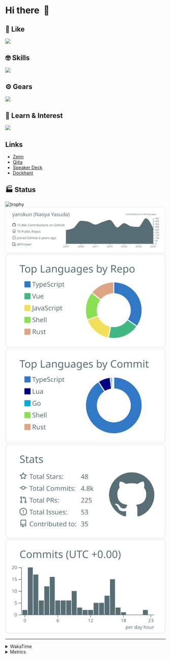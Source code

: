 # Hi there&nbsp; :wave:

## 💌 Like
<img src="https://go-skill-icons.vercel.app/api/icons?i=github" />

## 🤓 Skills
<img src="https://go-skill-icons.vercel.app/api/icons?i=js,ts,vue,nuxtjs,react,nextjs,go,lua,git" />

## ⚙️ Gears
<img src="https://go-skill-icons.vercel.app/api/icons?i=neovim,vscode,githubcopilot,alacritty,tmux" />

## 📖 Learn & Interest
<img src="https://go-skill-icons.vercel.app/api/icons?i=rust,deno,css,zig,playwright,githubactions,storybook,netlify,eslint" />

## Links
- [Zenn](https://zenn.dev/yanskun)
- [Qiita](https://qiita.com/yanskun)
- [Speaker Deck](https://speakerdeck.com/yanskun)
- [Dockhant](https://www.dockhunt.com/users/yanskun)

<!-- https://github.com/ryo-ma/github-profile-trophy -->

## 🏭 Status

<img src="https://github-profile-trophy.vercel.app/?username=yanskun&theme=onedark&row=1" alt="trophy">

<!-- https://github.com/vn7n24fzkq/github-profile-summary-cards -->
<picture>
  <source media="(prefers-color-scheme: dark)" srcset="https://raw.githubusercontent.com/yanskun/yanskun/master/profile-summary-card-output/nord_dark/0-profile-details.svg">
 <img src="https://raw.githubusercontent.com/yanskun/yanskun/master/profile-summary-card-output/default/0-profile-details.svg">
</picture>
<br>
<picture>
  <source media="(prefers-color-scheme: dark)" srcset="https://raw.githubusercontent.com/yanskun/yanskun/master/profile-summary-card-output/nord_dark/1-repos-per-language.svg">
 <img src="https://raw.githubusercontent.com/yanskun/yanskun/master/profile-summary-card-output/default/1-repos-per-language.svg">
</picture>
<picture>
  <source media="(prefers-color-scheme: dark)" srcset="https://raw.githubusercontent.com/yanskun/yanskun/master/profile-summary-card-output/nord_dark/2-most-commit-language.svg">
 <img src="https://raw.githubusercontent.com/yanskun/yanskun/master/profile-summary-card-output/default/2-most-commit-language.svg">
</picture>
<br>
<picture>
  <source media="(prefers-color-scheme: dark)" srcset="https://raw.githubusercontent.com/yanskun/yanskun/master/profile-summary-card-output/nord_dark/3-stats.svg">
 <img src="https://raw.githubusercontent.com/yanskun/yanskun/master/profile-summary-card-output/default/3-stats.svg">
</picture>
<picture>
  <source media="(prefers-color-scheme: dark)" srcset="https://raw.githubusercontent.com/yanskun/yanskun/master/profile-summary-card-output/nord_dark/4-productive-time.svg">
 <img src="https://raw.githubusercontent.com/yanskun/yanskun/master/profile-summary-card-output/default/4-productive-time.svg">
</picture>

---

<details>
  <summary>WakaTime</summary>
<!--START_SECTION:waka-->
![Code Time](http://img.shields.io/badge/Code%20Time-2%2C399%20hrs%2038%20mins-blue)

**🐱 My GitHub Data** 

> 📦 149.0 kB Used in GitHub's Storage 
 > 
> 🏆 2,469 Contributions in the Year 2025
 > 
> 💼 Opted to Hire
 > 
> 📜 131 Public Repositories 
 > 
> 🔑 6 Private Repositories 
 > 
**I'm an Early 🐤** 

```text
🌞 Morning                32175 commits       ████░░░░░░░░░░░░░░░░░░░░░   16.17 % 
🌆 Daytime                122502 commits      ███████████████░░░░░░░░░░   61.55 % 
🌃 Evening                40542 commits       █████░░░░░░░░░░░░░░░░░░░░   20.37 % 
🌙 Night                  3818 commits        ░░░░░░░░░░░░░░░░░░░░░░░░░   01.92 % 
```
📅 **I'm Most Productive on Tuesday** 

```text
Monday                   31644 commits       ████░░░░░░░░░░░░░░░░░░░░░   15.90 % 
Tuesday                  44262 commits       ██████░░░░░░░░░░░░░░░░░░░   22.24 % 
Wednesday                42276 commits       █████░░░░░░░░░░░░░░░░░░░░   21.24 % 
Thursday                 38051 commits       █████░░░░░░░░░░░░░░░░░░░░   19.12 % 
Friday                   36189 commits       █████░░░░░░░░░░░░░░░░░░░░   18.18 % 
Saturday                 2195 commits        ░░░░░░░░░░░░░░░░░░░░░░░░░   01.10 % 
Sunday                   4420 commits        █░░░░░░░░░░░░░░░░░░░░░░░░   02.22 % 
```


📊 **This Week I Spent My Time On** 

```text
🕑︎ Time Zone: Asia/Tokyo

💬 Programming Languages: 
TypeScript               23 hrs 47 mins      ██████████████████░░░░░░░   72.78 % 
Go                       1 hr 53 mins        █░░░░░░░░░░░░░░░░░░░░░░░░   05.80 % 
JSON                     1 hr 48 mins        █░░░░░░░░░░░░░░░░░░░░░░░░   05.55 % 
Lua                      1 hr 21 mins        █░░░░░░░░░░░░░░░░░░░░░░░░   04.13 % 
Other                    1 hr 1 min          █░░░░░░░░░░░░░░░░░░░░░░░░   03.12 % 

🔥 Editors: 
Neovim                   25 hrs 35 mins      ████████████████████░░░░░   78.28 % 
VS Code                  7 hrs 5 mins        █████░░░░░░░░░░░░░░░░░░░░   21.72 % 

💻 Operating System: 
Mac                      32 hrs 41 mins      █████████████████████████   100.00 % 
```


 Last Updated on 18/07/2025 05:36:58 UTC
<!--END_SECTION:waka-->
</details>

<details>
  <summary>Metrics</summary>
  <img src="https://github.com/yanskun/yanskun/blob/main/github-metrics.svg" alt="Metrics">
</details>
